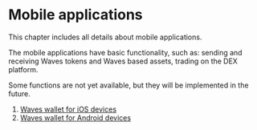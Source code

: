 # Mobile applications

This chapter includes all details about mobile applications.

The mobile applications have basic functionality, such as: sending and receiving Waves tokens and Waves based assets, trading on the DEX platform.

Some functions are not yet available, but they will be implemented in the future.

1. [Waves wallet for iOS devices](/waves-client/mobile-apps/iOS/iOS.md)
2. [Waves wallet for Android devices](/waves-client/mobile-apps/android/android.md)
